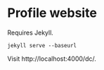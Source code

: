 # Profile website

Requires Jekyll.

```
jekyll serve --baseurl
```

Visit http://localhost:4000/dc/.
